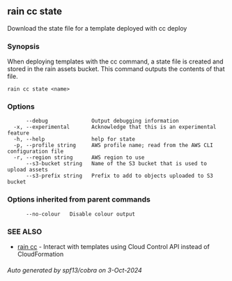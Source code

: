 ## rain cc state

Download the state file for a template deployed with cc deploy

### Synopsis

When deploying templates with the cc command, a state file is created and stored in the rain assets bucket. This command outputs the contents of that file.


```
rain cc state <name>
```

### Options

```
      --debug              Output debugging information
  -x, --experimental       Acknowledge that this is an experimental feature
  -h, --help               help for state
  -p, --profile string     AWS profile name; read from the AWS CLI configuration file
  -r, --region string      AWS region to use
      --s3-bucket string   Name of the S3 bucket that is used to upload assets
      --s3-prefix string   Prefix to add to objects uploaded to S3 bucket
```

### Options inherited from parent commands

```
      --no-colour   Disable colour output
```

### SEE ALSO

* [rain cc](rain_cc.md)	 - Interact with templates using Cloud Control API instead of CloudFormation

###### Auto generated by spf13/cobra on 3-Oct-2024
